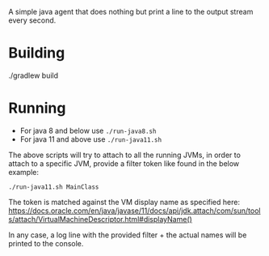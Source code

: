 
A simple java agent that does nothing but print a line to the output stream every second.

# Building

./gradlew build

# Running

- For java 8 and below use `./run-java8.sh`
- For java 11 and above use `./run-java11.sh`

The above scripts will try to attach to all the running JVMs, in order to attach to a specific JVM, provide a filter token like found in the below example:
```
./run-java11.sh MainClass
```

The token is matched against the VM display name as specified here: https://docs.oracle.com/en/java/javase/11/docs/api/jdk.attach/com/sun/tools/attach/VirtualMachineDescriptor.html#displayName()

In any case, a log line with the provided filter + the actual names will be printed to the console.
